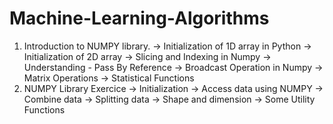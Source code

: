 # Machine-Learning-Algorithms
1. Introduction to NUMPY library.
 -> Initialization of 1D array in Python
 -> Initialization of 2D array
 -> Slicing and Indexing in Numpy
 -> Understanding - Pass By Reference
 -> Broadcast Operation in Numpy
 -> Matrix Operations
 -> Statistical Functions
2. NUMPY Library Exercice
 -> Initialization
 -> Access data using NUMPY
 -> Combine data
 -> Splitting data
 -> Shape and dimension
 -> Some Utility Functions
